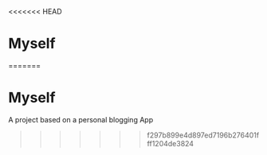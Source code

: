 <<<<<<< HEAD
# Myself
=======
# Myself

A project based on a personal blogging App
>>>>>>> f297b899e4d897ed7196b276401fff1204de3824
